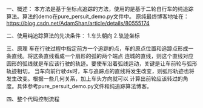一、概述：
本方法是基于坐标点追踪的方法，使用的是基于二轮自行车的纯追踪算法。算法的demo在pure_persuit_demo.py文件中。
原纯最终博客地址在：https://blog.csdn.net/AdamShan/article/details/80555174

二、使用纯追踪算法的先决条件：
1.车头朝向
2.轨迹坐标

三、原理
车在行驶过程中指定前方一个追踪的点，车的原点位置和追踪点形成一条直线。将这条直线看成一个扇形的弧的两个端点
连城的直线，则这个直线对应圆形的弧线就是车应该行驶的轨迹。要使车沿着弧线运动，关键是让车前轮与弧形轨迹相切。
当车向前行驶ds时，车与追踪点的直线将发生改变，则弧形轨迹也将发生改变。根据一些几何关系，加上车头方向就可以
计算出前轮应该转过的角度。具体参考pure_persuit_demo.py文件和纯追踪算法博客。

四、整个代码控制流程
